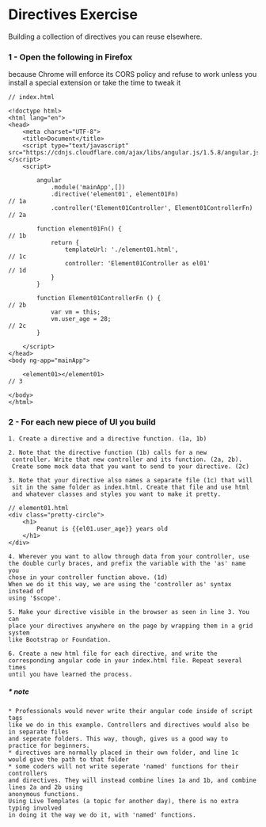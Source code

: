 # Directives Exercise

Building a collection of directives you can reuse elsewhere.

### 1 - Open the following in Firefox

because Chrome will enforce its CORS policy and refuse to work unless you install
a special extension or take the time to tweak it

    // index.html

    <!doctype html>
    <html lang="en">
    <head>
        <meta charset="UTF-8">
        <title>Document</title>
        <script type="text/javascript" src="https://cdnjs.cloudflare.com/ajax/libs/angular.js/1.5.8/angular.js"></script>
        <script>

            angular
                .module('mainApp',[])
                .directive('element01', element01Fn)                        // 1a
                .controller('Element01Controller', Element01ControllerFn)   // 2a

            function element01Fn() {                                        // 1b
                return {
                    templateUrl: './element01.html',                        // 1c
                    controller: 'Element01Controller as el01'               // 1d
                }
            }

            function Element01ControllerFn () {                             // 2b
                var vm = this;
                vm.user_age = 28;                                           // 2c
            }

        </script>
    </head>
    <body ng-app="mainApp">

        <element01></element01>                                             // 3

    </body>
    </html>

### 2 - For each new piece of UI you build

    1. Create a directive and a directive function. (1a, 1b)

    2. Note that the directive function (1b) calls for a new
     controller. Write that new controller and its function. (2a, 2b).
     Create some mock data that you want to send to your directive. (2c)

    3. Note that your directive also names a separate file (1c) that will
     sit in the same folder as index.html. Create that file and use html
     and whatever classes and styles you want to make it pretty.

    // element01.html
    <div class="pretty-circle">
        <h1>
            Peanut is {{el01.user_age}} years old
        </h1>
    </div>

    4. Wherever you want to allow through data from your controller, use
    the double curly braces, and prefix the variable with the 'as' name you
    chose in your controller function above. (1d)
    When we do it this way, we are using the 'controller as' syntax instead of
    using '$scope'.

    5. Make your directive visible in the browser as seen in line 3. You can
    place your directives anywhere on the page by wrapping them in a grid system
    like Bootstrap or Foundation.

    6. Create a new html file for each directive, and write the
    corresponding angular code in your index.html file. Repeat several times
    until you have learned the process.

##### * note

    * Professionals would never write their angular code inside of script tags
    like we do in this example. Controllers and directives would also be in separate files
    and seperate folders. This way, though, gives us a good way to practice for beginners.
    * directives are normally placed in their own folder, and line 1c
    would give the path to that folder
    * some coders will not write seperate 'named' functions for their controllers
    and directives. They will instead combine lines 1a and 1b, and combine lines 2a and 2b using
    anonymous functions.
    Using Live Templates (a topic for another day), there is no extra typing involved
    in doing it the way we do it, with 'named' functions.

